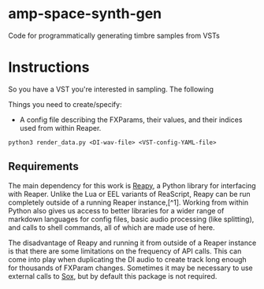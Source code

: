 # amp-space-synth-gen
Code for programmatically generating timbre samples from VSTs

# Instructions

So you have a VST you're interested in sampling.  The following 

Things you need to create/specify:
- A config file describing the FXParams, their values, and their indices used from within Reaper.  

`python3 render_data.py <DI-wav-file> <VST-config-YAML-file>`

## Requirements

The main dependency for this work is [Reapy](https://github.com/RomeoDespres/reapy), a Python library for interfacing with Reaper.  Unlike the Lua or EEL variants of ReaScript, Reapy can be run completely outside of a running Reaper instance,[^1].  Working from within Python also gives us access to better libraries for a wider range of markdown languages for config files, basic audio processing (like splitting), and calls to shell commands, all of which are made use of here.

The disadvantage of Reapy and running it from outside of a Reaper instance is that there are some limitations on the frequency of API calls.  This can come into play when duplicating the DI audio to create track long enough for thousands of FXParam changes.  Sometimes it may be necessary to use external calls to [Sox](http://sox.sourceforge.net/), but by default this package is not required.
